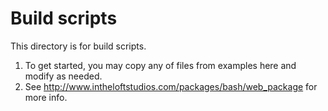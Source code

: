 # Build scripts

This directory is for build scripts.

1. To get started, you may copy any of files from examples here and modify as needed.
1. See <http://www.intheloftstudios.com/packages/bash/web_package> for more info.